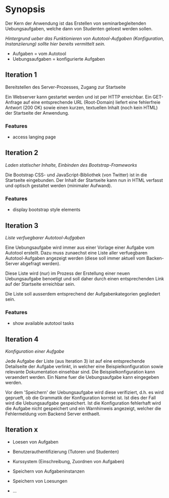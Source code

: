 Synopsis
========

Der Kern der Anwendung ist das Erstellen von seminarbegleitenden
Uebungsaufgaben, welche dann von Studenten geloest werden sollen.

_Hintergrund ueber das Funktionieren von Autotool-Aufgaben (Konfiguration,
Instanziierung) sollte hier bereits vermittelt sein._

* Aufgaben = vom Autotool
* Uebungsaufgaben = konfigurierte Aufgaben


Iteration 1
-----------

Bereitstellen des Server-Prozesses, Zugang zur Startseite

Ein Webserver kann gestartet werden und ist per HTTP erreichbar. Ein GET-Anfrage
auf eine entsprechende URL (Root-Domain) liefert eine fehlerfreie Antwort (200
OK) sowie einen kurzen, textuellen Inhalt (noch kein HTML) der Startseite der
Anwendung.

### Features ###

* access langing page


Iteration 2
-----------

*Laden statischer Inhalte, Einbinden des Bootstrap-Frameworks*

Die Bootstrap CSS- und JavaScript-Bibliothek (von Twitter) ist in die Startseite
eingebunden. Der Inhalt der Startseite kann nun in HTML verfasst und optisch
gestaltet werden (minimaler Aufwand).

### Features ###

* display bootstrap style elements


Iteration 3
-----------

*Liste verfuegbarer Autotool-Aufgaben*

Eine Uebungsaufgabe wird immer aus einer Vorlage einer Aufgabe vom Autotool
erstellt. Dazu muss zunaechst eine Liste aller verfuegbaren Autotool-Aufgaben
angezeigt werden (diese soll immer aktuell vom Backen-Server abgefragt werden).

Diese Liste wird (nur) im Prozess der Erstellung einer neuen Uebungsaufgabe
benoetigt und soll daher durch einen entsprechenden Link auf der Startseite
erreichbar sein.

Die Liste soll ausserdem entsprechend der Aufgabenkategorien gegliedert sein.

### Features ###

* show available autotool tasks


Iteration 4
-----------

*Konfiguration einer Aufgabe*

Jede Aufgabe der Liste (aus Iteration 3) ist auf eine entsprechende Detailseite
der Aufgabe verlinkt, in welcher eine Beispielkonfiguration sowie relevante
Dokumentation einsehbar sind. Die Beispielkonfiguration kann veraendert werden.
Ein Name fuer die Uebungsaufgabe kann eingegeben werden.

Vor dem 'Speichern' der Uebungsaufgabe wird diese verifiziert, d.h. es wird
geprueft, ob die Grammatik der Konfiguration korrekt ist. Ist dies der Fall wird
die Uebungsaufgabe gespeichert. Ist die Konfiguration fehlerhaft wird die
Aufgabe nicht gespeichert und ein Warnhinweis angezeigt, welcher die
Fehlermeldung vom Backend Server enthaelt.


Iteration x
-----------

* Loesen von Aufgaben

* Benutzerauthentifizierung (Tutoren und Studenten)

* Kurssystem (Einschreibung, Zuordnen von Aufgaben)

* Speichern von Aufgabeninstanzen

* Speichern von Loesungen

* ...
